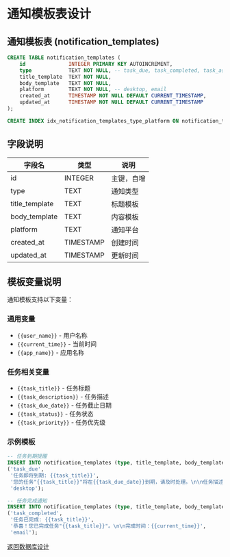 # 通知模板表设计

## 通知模板表 (notification_templates)

```sql
CREATE TABLE notification_templates (
    id              INTEGER PRIMARY KEY AUTOINCREMENT,
    type            TEXT NOT NULL, -- task_due, task_completed, task_assigned, etc.
    title_template  TEXT NOT NULL,
    body_template   TEXT NOT NULL,
    platform        TEXT NOT NULL, -- desktop, email
    created_at      TIMESTAMP NOT NULL DEFAULT CURRENT_TIMESTAMP,
    updated_at      TIMESTAMP NOT NULL DEFAULT CURRENT_TIMESTAMP
);

CREATE INDEX idx_notification_templates_type_platform ON notification_templates(type, platform);
```

## 字段说明

| 字段名 | 类型 | 说明 |
|--------|------|------|
| id | INTEGER | 主键，自增 |
| type | TEXT | 通知类型 |
| title_template | TEXT | 标题模板 |
| body_template | TEXT | 内容模板 |
| platform | TEXT | 通知平台 |
| created_at | TIMESTAMP | 创建时间 |
| updated_at | TIMESTAMP | 更新时间 |

## 模板变量说明

通知模板支持以下变量：

### 通用变量

- `{{user_name}}` - 用户名称
- `{{current_time}}` - 当前时间
- `{{app_name}}` - 应用名称

### 任务相关变量

- `{{task_title}}` - 任务标题
- `{{task_description}}` - 任务描述
- `{{task_due_date}}` - 任务截止日期
- `{{task_status}}` - 任务状态
- `{{task_priority}}` - 任务优先级

### 示例模板

```sql
-- 任务到期提醒
INSERT INTO notification_templates (type, title_template, body_template, platform) VALUES
('task_due', 
 '任务即将到期: {{task_title}}',
 '您的任务"{{task_title}}"将在{{task_due_date}}到期，请及时处理。\n\n任务描述：{{task_description}}',
 'desktop');

-- 任务完成通知
INSERT INTO notification_templates (type, title_template, body_template, platform) VALUES
('task_completed',
 '任务已完成: {{task_title}}',
 '恭喜！您已完成任务"{{task_title}}"。\n\n完成时间：{{current_time}}',
 'email');
```

[返回数据库设计](../DATABASE_DESIGN.md)
